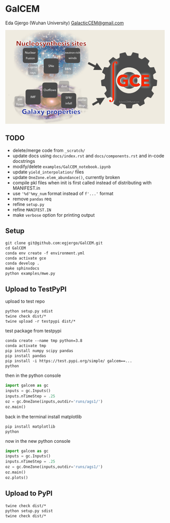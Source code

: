 # GalCEM

Eda Gjergo (Wuhan University) <GalacticCEM@gmail.com>

![GalCEM flowchart](/docs/figs/GalCEMdiagram.jpg "GalCEM flowchart")

## TODO

- delete/merge code from `_scratch/`
- update docs using `docs/index.rst` and `docs/components.rst` and in-code docstrings
- modify/delete `examples/GalCEM_notebook.ipynb`
- update `yield_interpolation/` files
- update `OneZone.elem_abundance()`, currently broken
- compile pkl files when init is first called instead of distributing with MANIFEST.in
- use `'%d'%my_num` format instead of `f'...'` format
- remove `pandas` req
- refine `setup.py`
- refine `MANIFEST.IN`
- make `verbose` option for printing output


## Setup

```
git clone git@github.com:egjergo/GalCEM.git
cd GalCEM
conda env create -f environment.yml
conda activate gce
conda develop .
make sphinxdocs
python examples/mwe.py
```

## Upload to TestPyPI

upload to test repo

```
python setup.py sdist
twine check dist/*
twine upload -r testpypi dist/*
```

test package from testpypi

```
conda create --name tmp python=3.8
conda activate tmp
pip install numpy scipy pandas
pip install pandas
pip install -i https://test.pypi.org/simple/ galcem==...
python
```

then in the python console

```python
import galcem as gc
inputs = gc.Inputs()
inputs.nTimeStep = .25
oz = gc.OneZone(inputs,outdir='runs/ags1/')
oz.main()
```

back in the terminal install matplotlib

```
pip install matplotlib
python
```
now in the new python console 

```python
import galcem as gc
inputs = gc.Inputs()
inputs.nTimeStep = .25
oz = gc.OneZone(inputs,outdir='runs/ags1/')
oz.main()
oz.plots()
```

## Upload to PyPI

```
twine check dist/*
python setup.py sdist
twine check dist/*
```
